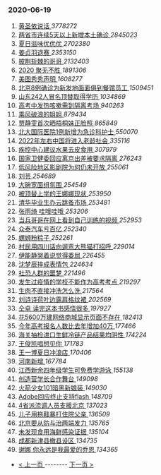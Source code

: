 ### 2020-06-19 
1. [ 黄圣依说话 ](https://s.weibo.com/weibo?q=%23%E9%BB%84%E5%9C%A3%E4%BE%9D%E8%AF%B4%E8%AF%9D%23&Refer=top) *3778272*
1. [ 两省市连续5天以上新增本土确诊 ](https://s.weibo.com/weibo?q=%23%E4%B8%A4%E7%9C%81%E5%B8%82%E8%BF%9E%E7%BB%AD5%E5%A4%A9%E4%BB%A5%E4%B8%8A%E6%96%B0%E5%A2%9E%E6%9C%AC%E5%9C%9F%E7%A1%AE%E8%AF%8A%23&Refer=top) *2845023*
1. [ 夏日滋味优优优 ](https://s.weibo.com/weibo?q=%23%E5%A4%8F%E6%97%A5%E6%BB%8B%E5%91%B3%E4%BC%98%E4%BC%98%E4%BC%98%23&topic_ad=1&Refer=top) *2702380*
1. [ 姜贞羽退赛 ](https://s.weibo.com/weibo?q=%23%E5%A7%9C%E8%B4%9E%E7%BE%BD%E9%80%80%E8%B5%9B%23&Refer=top) *2353150*
1. [ 披荆斩棘的哥哥 ](https://s.weibo.com/weibo?q=%E6%8A%AB%E8%8D%86%E6%96%A9%E6%A3%98%E7%9A%84%E5%93%A5%E5%93%A5&Refer=top) *2132403*
1. [ 2020 聚无不胜 ](https://s.weibo.com/weibo?q=%232020%20%E8%81%9A%E6%97%A0%E4%B8%8D%E8%83%9C%23&topic_ad=1&Refer=top) *1891306*
1. [ 美图秀秀声明 ](https://s.weibo.com/weibo?q=%23%E7%BE%8E%E5%9B%BE%E7%A7%80%E7%A7%80%E5%A3%B0%E6%98%8E%23&Refer=top) *1608277*
1. [ 北京8例确诊为新发地面面俱到餐馆员工 ](https://s.weibo.com/weibo?q=%23%E5%8C%97%E4%BA%AC8%E4%BE%8B%E7%A1%AE%E8%AF%8A%E4%B8%BA%E6%96%B0%E5%8F%91%E5%9C%B0%E9%9D%A2%E9%9D%A2%E4%BF%B1%E5%88%B0%E9%A4%90%E9%A6%86%E5%91%98%E5%B7%A5%23&Refer=top) *1509451*
1. [ 山东242人冒名顶替取得学历 ](https://s.weibo.com/weibo?q=%23%E5%B1%B1%E4%B8%9C242%E4%BA%BA%E5%86%92%E5%90%8D%E9%A1%B6%E6%9B%BF%E5%8F%96%E5%BE%97%E5%AD%A6%E5%8E%86%23&Refer=top) *1034869*
1. [ 高考中发热咳嗽需到隔离考场 ](https://s.weibo.com/weibo?q=%23%E9%AB%98%E8%80%83%E4%B8%AD%E5%8F%91%E7%83%AD%E5%92%B3%E5%97%BD%E9%9C%80%E5%88%B0%E9%9A%94%E7%A6%BB%E8%80%83%E5%9C%BA%23&Refer=top) *940263*
1. [ 乘风破浪的姐姐 ](https://s.weibo.com/weibo?q=%E4%B9%98%E9%A3%8E%E7%A0%B4%E6%B5%AA%E7%9A%84%E5%A7%90%E5%A7%90&Refer=top) *879434*
1. [ 贾静雯首次晒梧桐妹正脸照 ](https://s.weibo.com/weibo?q=%23%E8%B4%BE%E9%9D%99%E9%9B%AF%E9%A6%96%E6%AC%A1%E6%99%92%E6%A2%A7%E6%A1%90%E5%A6%B9%E6%AD%A3%E8%84%B8%E7%85%A7%23&Refer=top) *865849*
1. [ 北大国际医院1例新增为急诊科护士 ](https://s.weibo.com/weibo?q=%23%E5%8C%97%E5%A4%A7%E5%9B%BD%E9%99%85%E5%8C%BB%E9%99%A21%E4%BE%8B%E6%96%B0%E5%A2%9E%E4%B8%BA%E6%80%A5%E8%AF%8A%E7%A7%91%E6%8A%A4%E5%A3%AB%23&Refer=top) *550070*
1. [ 2022年左右中国将进入老龄社会 ](https://s.weibo.com/weibo?q=%232022%E5%B9%B4%E5%B7%A6%E5%8F%B3%E4%B8%AD%E5%9B%BD%E5%B0%86%E8%BF%9B%E5%85%A5%E8%80%81%E9%BE%84%E7%A4%BE%E4%BC%9A%23&Refer=top) *335116*
1. [ 疾控中心建议水果去皮食用 ](https://s.weibo.com/weibo?q=%23%E7%96%BE%E6%8E%A7%E4%B8%AD%E5%BF%83%E5%BB%BA%E8%AE%AE%E6%B0%B4%E6%9E%9C%E5%8E%BB%E7%9A%AE%E9%A3%9F%E7%94%A8%23&Refer=top) *307979*
1. [ 国家卫健委回应离京出差被要求隔离 ](https://s.weibo.com/weibo?q=%23%E5%9B%BD%E5%AE%B6%E5%8D%AB%E5%81%A5%E5%A7%94%E5%9B%9E%E5%BA%94%E7%A6%BB%E4%BA%AC%E5%87%BA%E5%B7%AE%E8%A2%AB%E8%A6%81%E6%B1%82%E9%9A%94%E7%A6%BB%23&Refer=top) *276243*
1. [ 低风险地区影剧院为何仍未开放 ](https://s.weibo.com/weibo?q=%E4%BD%8E%E9%A3%8E%E9%99%A9%E5%9C%B0%E5%8C%BA%E5%BD%B1%E5%89%A7%E9%99%A2%E4%B8%BA%E4%BD%95%E4%BB%8D%E6%9C%AA%E5%BC%80%E6%94%BE&Refer=top) *255061*
1. [ 刘芸 ](https://s.weibo.com/weibo?q=%E5%88%98%E8%8A%B8&Refer=top) *254689*
1. [ 大碗宽面组氛围 ](https://s.weibo.com/weibo?q=%23%E5%A4%A7%E7%A2%97%E5%AE%BD%E9%9D%A2%E7%BB%84%E6%B0%9B%E5%9B%B4%23&Refer=top) *254549*
1. [ 被顶替上学的王娜娜现状 ](https://s.weibo.com/weibo?q=%23%E8%A2%AB%E9%A1%B6%E6%9B%BF%E4%B8%8A%E5%AD%A6%E7%9A%84%E7%8E%8B%E5%A8%9C%E5%A8%9C%E7%8E%B0%E7%8A%B6%23&Refer=top) *253950*
1. [ 清华毕业生办云跳蚤市场 ](https://s.weibo.com/weibo?q=%23%E6%B8%85%E5%8D%8E%E6%AF%95%E4%B8%9A%E7%94%9F%E5%8A%9E%E4%BA%91%E8%B7%B3%E8%9A%A4%E5%B8%82%E5%9C%BA%23&Refer=top) *253481*
1. [ 张雨绮 哇哦哇哦 ](https://s.weibo.com/weibo?q=%E5%BC%A0%E9%9B%A8%E7%BB%AE%20%E5%93%87%E5%93%A6%E5%93%87%E5%93%A6&Refer=top) *253206*
1. [ 当兵哥哥在网上看到自己训练的视频 ](https://s.weibo.com/weibo?q=%E5%BD%93%E5%85%B5%E5%93%A5%E5%93%A5%E5%9C%A8%E7%BD%91%E4%B8%8A%E7%9C%8B%E5%88%B0%E8%87%AA%E5%B7%B1%E8%AE%AD%E7%BB%83%E7%9A%84%E8%A7%86%E9%A2%91&Refer=top) *252953*
1. [ 众泰汽车亏百亿 ](https://s.weibo.com/weibo?q=%23%E4%BC%97%E6%B3%B0%E6%B1%BD%E8%BD%A6%E4%BA%8F%E7%99%BE%E4%BA%BF%23&Refer=top) *252340*
1. [ 螺蛳粉粽子 ](https://s.weibo.com/weibo?q=%23%E8%9E%BA%E8%9B%B3%E7%B2%89%E7%B2%BD%E5%AD%90%23&Refer=top) *252261*
1. [ 村民用四川话向遛弯大熊猫打招呼 ](https://s.weibo.com/weibo?q=%23%E6%9D%91%E6%B0%91%E7%94%A8%E5%9B%9B%E5%B7%9D%E8%AF%9D%E5%90%91%E9%81%9B%E5%BC%AF%E5%A4%A7%E7%86%8A%E7%8C%AB%E6%89%93%E6%8B%9B%E5%91%BC%23&Refer=top) *229014*
1. [ 伊能静哭着说觉得委屈 ](https://s.weibo.com/weibo?q=%23%E4%BC%8A%E8%83%BD%E9%9D%99%E5%93%AD%E7%9D%80%E8%AF%B4%E8%A7%89%E5%BE%97%E5%A7%94%E5%B1%88%23&Refer=top) *226455*
1. [ 沈梦辰摔成表情包 ](https://s.weibo.com/weibo?q=%23%E6%B2%88%E6%A2%A6%E8%BE%B0%E6%91%94%E6%88%90%E8%A1%A8%E6%83%85%E5%8C%85%23&Refer=top) *224634*
1. [ 社恐人群的噩梦 ](https://s.weibo.com/weibo?q=%23%E7%A4%BE%E6%81%90%E4%BA%BA%E7%BE%A4%E7%9A%84%E5%99%A9%E6%A2%A6%23&Refer=top) *221496*
1. [ 发生过疫情的学校不能作为高考考点 ](https://s.weibo.com/weibo?q=%E5%8F%91%E7%94%9F%E8%BF%87%E7%96%AB%E6%83%85%E7%9A%84%E5%AD%A6%E6%A0%A1%E4%B8%8D%E8%83%BD%E4%BD%9C%E4%B8%BA%E9%AB%98%E8%80%83%E8%80%83%E7%82%B9&Refer=top) *219297*
1. [ 生肉不直接冲洗怎么洗 ](https://s.weibo.com/weibo?q=%23%E7%94%9F%E8%82%89%E4%B8%8D%E7%9B%B4%E6%8E%A5%E5%86%B2%E6%B4%97%E6%80%8E%E4%B9%88%E6%B4%97%23&Refer=top) *217564*
1. [ 刘诗诗荷叶边露肩格纹裙 ](https://s.weibo.com/weibo?q=%23%E5%88%98%E8%AF%97%E8%AF%97%E8%8D%B7%E5%8F%B6%E8%BE%B9%E9%9C%B2%E8%82%A9%E6%A0%BC%E7%BA%B9%E8%A3%99%23&Refer=top) *202569*
1. [ 仝卓 读完这本书感悟很多 ](https://s.weibo.com/weibo?q=%E4%BB%9D%E5%8D%93%20%E8%AF%BB%E5%AE%8C%E8%BF%99%E6%9C%AC%E4%B9%A6%E6%84%9F%E6%82%9F%E5%BE%88%E5%A4%9A&Refer=top) *197927*
1. [ 花5600万建网络商城显示页面不存在 ](https://s.weibo.com/weibo?q=%E8%8A%B15600%E4%B8%87%E5%BB%BA%E7%BD%91%E7%BB%9C%E5%95%86%E5%9F%8E%E6%98%BE%E7%A4%BA%E9%A1%B5%E9%9D%A2%E4%B8%8D%E5%AD%98%E5%9C%A8&Refer=top) *182413*
1. [ 今年高考报名人数比去年增加40万 ](https://s.weibo.com/weibo?q=%23%E4%BB%8A%E5%B9%B4%E9%AB%98%E8%80%83%E6%8A%A5%E5%90%8D%E4%BA%BA%E6%95%B0%E6%AF%94%E5%8E%BB%E5%B9%B4%E5%A2%9E%E5%8A%A040%E4%B8%87%23&Refer=top) *177466*
1. [ 海关抽检进口生鲜冷链产品结果均阴性 ](https://s.weibo.com/weibo?q=%E6%B5%B7%E5%85%B3%E6%8A%BD%E6%A3%80%E8%BF%9B%E5%8F%A3%E7%94%9F%E9%B2%9C%E5%86%B7%E9%93%BE%E4%BA%A7%E5%93%81%E7%BB%93%E6%9E%9C%E5%9D%87%E9%98%B4%E6%80%A7&Refer=top) *174224*
1. [ 王俊凯唱想见你 ](https://s.weibo.com/weibo?q=%23%E7%8E%8B%E4%BF%8A%E5%87%AF%E5%94%B1%E6%83%B3%E8%A7%81%E4%BD%A0%23&Refer=top) *171783*
1. [ 王一博夏日冲浪店 ](https://s.weibo.com/weibo?q=%23%E7%8E%8B%E4%B8%80%E5%8D%9A%E5%A4%8F%E6%97%A5%E5%86%B2%E6%B5%AA%E5%BA%97%23&Refer=top) *170406*
1. [ 河南新增 ](https://s.weibo.com/weibo?q=%23%E6%B2%B3%E5%8D%97%E6%96%B0%E5%A2%9E%23&Refer=top) *167784*
1. [ 江西新余四年级学生可免费学游泳 ](https://s.weibo.com/weibo?q=%23%E6%B1%9F%E8%A5%BF%E6%96%B0%E4%BD%99%E5%9B%9B%E5%B9%B4%E7%BA%A7%E5%AD%A6%E7%94%9F%E5%8F%AF%E5%85%8D%E8%B4%B9%E5%AD%A6%E6%B8%B8%E6%B3%B3%23&Refer=top) *155138*
1. [ 创造营学长合作舞台 ](https://s.weibo.com/weibo?q=%E5%88%9B%E9%80%A0%E8%90%A5%E5%AD%A6%E9%95%BF%E5%90%88%E4%BD%9C%E8%88%9E%E5%8F%B0&Refer=top) *149098*
1. [ 火箭少女101暗黑新娘装 ](https://s.weibo.com/weibo?q=%23%E7%81%AB%E7%AE%AD%E5%B0%91%E5%A5%B3101%E6%9A%97%E9%BB%91%E6%96%B0%E5%A8%98%E8%A3%85%23&Refer=top) *149030*
1. [ Adobe回应终止支持flash ](https://s.weibo.com/weibo?q=%23Adobe%E5%9B%9E%E5%BA%94%E7%BB%88%E6%AD%A2%E6%94%AF%E6%8C%81flash%23&Refer=top) *148709*
1. [ 4省派流调人员支援北京 ](https://s.weibo.com/weibo?q=%234%E7%9C%81%E6%B4%BE%E6%B5%81%E8%B0%83%E4%BA%BA%E5%91%98%E6%94%AF%E6%8F%B4%E5%8C%97%E4%BA%AC%23&Refer=top) *137023*
1. [ 儿子用拖鞋暴打住院父亲 ](https://s.weibo.com/weibo?q=%23%E5%84%BF%E5%AD%90%E7%94%A8%E6%8B%96%E9%9E%8B%E6%9A%B4%E6%89%93%E4%BD%8F%E9%99%A2%E7%88%B6%E4%BA%B2%23&Refer=top) *136509*
1. [ 北京要从防与治两端发力 ](https://s.weibo.com/weibo?q=%23%E5%8C%97%E4%BA%AC%E8%A6%81%E4%BB%8E%E9%98%B2%E4%B8%8E%E6%B2%BB%E4%B8%A4%E7%AB%AF%E5%8F%91%E5%8A%9B%23&Refer=top) *135765*
1. [ 未发现食用海鲜感染证据 ](https://s.weibo.com/weibo?q=%23%E6%9C%AA%E5%8F%91%E7%8E%B0%E9%A3%9F%E7%94%A8%E6%B5%B7%E9%B2%9C%E6%84%9F%E6%9F%93%E8%AF%81%E6%8D%AE%23&Refer=top) *135104*
1. [ 成都新津县撤县设区 ](https://s.weibo.com/weibo?q=%E6%88%90%E9%83%BD%E6%96%B0%E6%B4%A5%E5%8E%BF%E6%92%A4%E5%8E%BF%E8%AE%BE%E5%8C%BA&Refer=top) *134735*
1. [ 谢娜 你永远是我最爱的乔恩 ](https://s.weibo.com/weibo?q=%E8%B0%A2%E5%A8%9C%20%E4%BD%A0%E6%B0%B8%E8%BF%9C%E6%98%AF%E6%88%91%E6%9C%80%E7%88%B1%E7%9A%84%E4%B9%94%E6%81%A9&Refer=top) *134365* 

- [ < 上一页 ](https://github.com/able8/weibo-hot-record/blob/master/2020-06-18.md) -------- [ 下一页 > ](https://github.com/able8/weibo-hot-record/blob/master/2020-06-20.md)